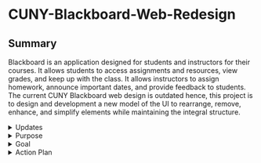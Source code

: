 # CUNY-Blackboard-Web-Redesign
## Summary
Blackboard is an application designed for students and instructors for their courses. It allows students to access assignments and resources, view grades, and keep up with the class. It allows instructors to assign homework, announce important dates, and provide feedback to students. The current CUNY Blackboard web design is outdated hence, this project is to design and development a new model of the UI to rearrange, remove, enhance, and simplify elements while maintaining the integral structure.

<details>
  <summary> Updates </summary>

</details>

<details>
  <summary> Purpose </summary>
  Blackboard is a powerful tool for students and instructors to interact. The current UI has many displaced navigation tabs, excess information, and outdated widgets. The purpose of this project is to make the CUNY Blacbkboard home page more easier for students and instructors to navigate through blackboard. While this project only focuses on the home page, other pages are in consideration of a redesign. In addition, the simplicity and the structure of the current home page will be maintained.

</details>

<details>
  <summary> Goal </summary>
  The goals of this project is to reorange, remove, enhance, and simplify the UI and the widgets. Here is a list of the goals:  
  
  - Create a footer at the bottom of the web page
  * Move every tab that contains Tech Resources/Help, Support
  + Move the "My Announcments", "Updates", "My Grades" tabs from drop menu near name to the navigation section
  - Rearrange the 3 Important announcements in the middle of the screen
  * Redesign the "My Courses" widget
  + Create a new widget called "Important Dates" that has a calendar and color coded dates for due dates, past due dates, etc.
  - Rename current widgets
  * Enlarge the user name and profile pictures
  + Redeisgn the drop down menu near profile to include other informations
  - Remove the "Make the website talk" and replace it with an accessbility icon
  * Make the CUNY logo blue

</details>

<details>
  <summary> Action Plan </summary>   
  
  - [ ] Gather all of the new features/information
  - [ ] Create a rough draft by hand
  - [ ] Transfer the draft to a digital draft
  - [ ] Develop the digital draft into a static website
  - [ ] Develop the user interacting website

</details>
